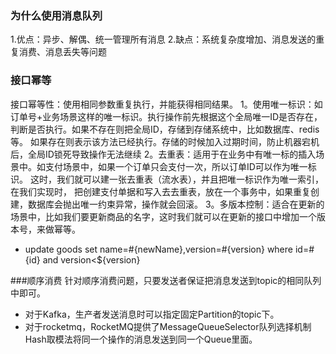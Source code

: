 ### 为什么使用消息队列
1.优点：异步、解偶、统一管理所有消息
2.缺点：系统复杂度增加、消息发送的重复消费、消息丢失等问题
### 接口幂等
接口幂等性：使用相同参数重复执行，并能获得相同结果。
1。使用唯一标识：如订单号+业务场景这样的唯一标识。执行操作前先根据这个全局唯一ID是否存在，
判断是否执行。如果不存在则把全局ID，存储到存储系统中，比如数据库、redis等。
如果存在则表示该方法已经执行。存储的时候加入过期时间，防止机器宕机后，全局ID锁死导致操作无法继续
2。去重表：适用于在业务中有唯一标的插入场景中。如支付场景中，如果一个订单只会支付一次，所以订单ID可以作为唯一标识。
这时，我们就可以建一张去重表（流水表），并且把唯一标识作为唯一索引，在我们实现时，
把创建支付单据和写入去去重表，放在一个事务中，如果重复创建，数据库会抛出唯一约束异常，操作就会回滚。
3。多版本控制：适合在更新的场景中，比如我们要更新商品的名字，这时我们就可以在更新的接口中增加一个版本号，来做幂等。
- update goods set name=#{newName},version=#{version} where id=#{id} and version<${version}

###顺序消费
针对顺序消费问题，只要发送者保证把消息发送到topic的相同队列中即可。

- 对于Kafka，生产者发送消息时可以指定固定Partition的topic下。
- 对于rocketmq，RocketMQ提供了MessageQueueSelector队列选择机制 
Hash取模法将同一个操作的消息发送到同一个Queue里面。